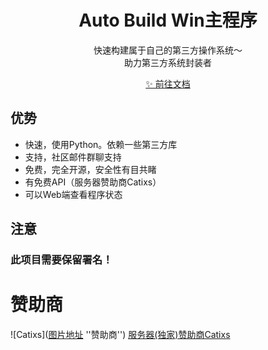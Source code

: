<h1 align="center">Auto Build Win主程序</h1>

<p align="center">
  快速构建属于自己的第三方操作系统～<br>助力第三方系统封装者
</p>
<p align="center">
 <a href="https://docs.autobuild.win"> ✨ 前往文档</a>
</p>



## 优势
* 快速，使用Python。依赖一些第三方库
* 支持，社区邮件群聊支持
* 免费，完全开源，安全性有目共睹
* 有免费API（服务器赞助商Catixs）
* 可以Web端查看程序状态
## 注意
### 此项目需要保留署名！
# 赞助商
![Catixs]([图片地址](https://my.catixs.net/templates/lagom2/assets/img/logo/logo_big.1493148437.png) ''赞助商'')
<a href="[超链接地址](https://my.catixs.net)" target="_blank">服务器(独家)赞助商Catixs</a>

